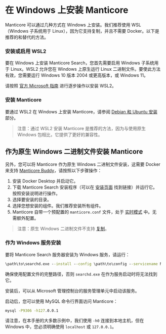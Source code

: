 # 在 Windows 上安装 Manticore

Manticore 可以通过几种方式在 Windows 上安装。我们推荐使用 WSL（Windows 子系统用于 Linux），因为它支持复制，并且不需要 Docker。以下是推荐的和替代的方法。

### 安装或启用 WSL2

要在 Windows 上安装 Manticore Search，您首先需要启用 Windows 子系统用于 Linux。WSL2 允许您在 Windows 上原生运行 Linux 二进制文件。要使此方法有效，您需要运行 Windows 10 版本 2004 或更高版本，或 Windows 11。

请按照 [官方 Microsoft 指南](https://docs.microsoft.com/en-us/windows/wsl/install) 进行逐步操作以安装 WSL2。

### 安装 Manticore

要通过 WSL2 在 Windows 上安装 Manticore，请参阅 [Debian 和 Ubuntu 安装](../../Installation/Debian_and_Ubuntu.md) 部分。

> 注意：通过 WSL2 安装 Manticore 是推荐的方法，因为与使用原生 Windows 包相比，它提供了更好的兼容性。

## 作为原生 Windows 二进制文件安装 Manticore

另外，您可以将 Manticore 作为原生 Windows 二进制文件安装，这需要 Docker 来支持 [Manticore Buddy](../../Installation/Manticore_Buddy.md#Manticore-Buddy)，请按照以下步骤操作：

1. 安装 Docker Desktop 并启动它。
2. 下载 Manticore Search 安装程序（可以在 [安装页面](http://manticoresearch.com/install/) 找到链接）并运行它。按照安装说明进行操作。
3. 选择要安装的目录。
4. 选择您想安装的组件。我们推荐安装所有组件。
5. Manticore 自带一个预配置的 `manticore.conf` 文件，处于 [实时模式](../Read_this_first.md#Real-time-mode-vs-plain-mode) 中。无需额外配置。

> 注意：原生 Windows 二进制文件不支持 [复制](../../Creating_a_cluster/Setting_up_replication/Setting_up_replication.md#Setting-up-replication)。

### 作为 Windows 服务安装

要将 Manticore Search 服务器安装为 Windows 服务，请运行：

```bat
\path\to\searchd.exe --install --config \path\to\config --servicename Manticore
```

确保使用配置文件的完整路径，否则 `searchd.exe` 在作为服务启动时将无法找到它。

安装后，可以从 Microsoft 管理控制台的服务管理单元中启动该服务。

启动后，您可以使用 MySQL 命令行界面访问 Manticore：

```bat
mysql -P9306 -h127.0.0.1
```

请注意，在本手册的大多数示例中，我们使用 `-h0` 连接到本地主机，但在 Windows 中，您必须明确使用 `localhost` 或 `127.0.0.1`。

<!-- proofread -->
